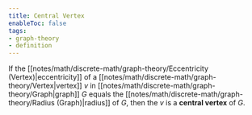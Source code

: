 ```yaml
---
title: Central Vertex
enableToc: false
tags:
- graph-theory
- definition
---
```

If the [[notes/math/discrete-math/graph-theory/Eccentricity (Vertex)|eccentricity]] of a [[notes/math/discrete-math/graph-theory/Vertex|vertex]] $v$ in [[notes/math/discrete-math/graph-theory/Graph|graph]] $G$ equals the [[notes/math/discrete-math/graph-theory/Radius (Graph)|radius]] of $G$, then the $v$ is a **central vertex** of $G$.
